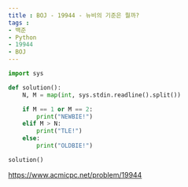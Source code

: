 ```yaml
---
title : BOJ - 19944 - 뉴비의 기준은 뭘까?
tags :
- 백준
- Python
- 19944
- BOJ
---
```


```python
import sys

def solution():
    N, M = map(int, sys.stdin.readline().split())

    if M == 1 or M == 2:
        print("NEWBIE!")
    elif M > N:
        print("TLE!")
    else:
        print("OLDBIE!")

solution()
```

https://www.acmicpc.net/problem/19944
